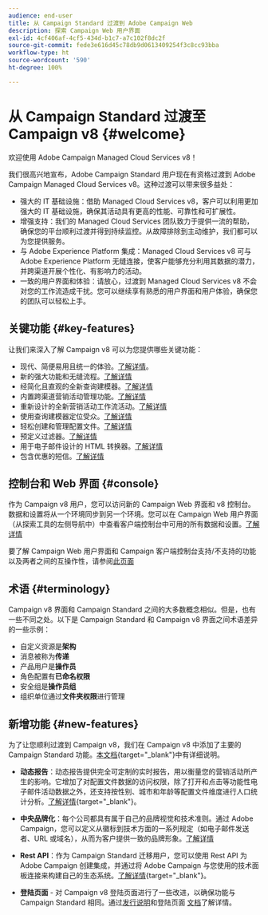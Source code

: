 ```yaml
---
audience: end-user
title: 从 Campaign Standard 过渡到 Adobe Campaign Web
description: 探索 Campaign Web 用户界面
exl-id: 4cf406af-4cf5-434d-b1c7-a7c102f8dc2f
source-git-commit: fede3e616d45c78db9d0613409254f3c8cc93bba
workflow-type: ht
source-wordcount: '590'
ht-degree: 100%

---
```


# 从 Campaign Standard 过渡至 Campaign v8 {#welcome}

<!--
We are thrilled to annonce that you, as a Campaign Standard user, can now benefit from the new version of Adobe Campaign Web User Interface. The migration is seemless and will allow you to use all the intuitive features designed to simplify the creation of personalized cross-channel campaigns. Campaign Web User Interface also brings a connected canvas with Adobe Experience Platform for a unified experience.
-->

欢迎使用 Adobe Campaign Managed Cloud Services v8！

我们很高兴地宣布，Adobe Campaign Standard 用户现在有资格过渡到 Adobe Campaign Managed Cloud Services v8。这种过渡可以带来很多益处：

* 强大的 IT 基础设施：借助 Managed Cloud Services v8，客户可以利用更加强大的 IT 基础设施，确保其活动具有更高的性能、可靠性和可扩展性。
* 增强支持：我们的 Managed Cloud Services 团队致力于提供一流的帮助，确保您的平台顺利过渡并得到持续监控。从故障排除到主动维护，我们都可以为您提供服务。
* 与 Adobe Experience Platform 集成：Managed Cloud Services v8 可与 Adobe Experience Platform 无缝连接，使客户能够充分利用其数据的潜力，并跨渠道开展个性化、有影响力的活动。
* 一致的用户界面和体验：请放心，过渡到 Managed Cloud Services v8 不会对您的工作流造成干扰。您可以继续享有熟悉的用户界面和用户体验，确保您的团队可以轻松上手。

<!--
As a Campaign Standard user, we now offer you a way to migrate to Adobe Campaign v8. You will benefit from both the new Campaign Web interface and the v8 console.
-->

## 关键功能 {#key-features}

让我们来深入了解 Campaign v8 可以为您提供哪些关键功能：

* 现代、简便易用且统一的体验。[了解详情](../get-started/connect-to-campaign.md)。
* 新的强大功能和无缝流程。[了解详情](../get-started/user-interface.md)
* 经简化且直观的全新查询建模器。[了解详情](../query/query-modeler-overview.md)
* 内置跨渠道营销活动管理功能。[了解详情](../msg/gs-messages.md)
* 重新设计的全新营销活动工作流活动。[了解详情](../workflows/gs-workflows.md)
* 使用查询建模器定位受众。[了解详情](../query/query-modeler-overview.md)
* 轻松创建和管理配置文件。[了解详情](../audience/about-recipients.md)
* 预定义过滤器。[了解详情](../get-started/predefined-filters.md)
* 用于电子邮件设计的 HTML 转换器。[了解详情](../email/existing-content.md)
* 包含优惠的短信。[了解详情](../msg/offers.md)

## 控制台和 Web 界面 {#console}

作为 Campaign v8 用户，您可以访问新的 Campaign Web 界面和 v8 控制台。数据和设置将从一个环境同步到另一个环境。您可以在 Campaign Web 用户界面（从探索工具的左侧导航中）中查看客户端控制台中可用的所有数据和设置。[了解详情](../get-started/user-interface.md#user-interface-explorer)

要了解 Campaign Web 用户界面和 Campaign 客户端控制台支持/不支持的功能以及两者之间的互操作性，请参阅[此页面](../get-started/capability-matrix.md)

## 术语 {#terminology}

Campaign v8 界面和 Campaign Standard 之间的大多数概念相似。但是，也有一些不同之处。以下是 Campaign Standard 和 Campaign v8 界面之间术语差异的一些示例：

<!--
* Profiles are **Recipients** in the console. [Learn more](../audience/gs-audiences-recipients.md).
* Test profiles are **Seed addresses**. [Learn more](../preview-test/test-deliveries.md).
* The delivery preparation is the **Delivery analysis**. [Learn more](../monitor/prepare-send.md).
* Audiences are **Lists**. [Learn more](../audience/gs-audiences-recipients.md).
-->

* 自定义资源是&#x200B;**架构**
* 消息被称为&#x200B;**传递**
* 产品用户是&#x200B;**操作员**
* 角色配置有&#x200B;**已命名权限**
* 安全组是&#x200B;**操作员组**
* 组织单位通过&#x200B;**文件夹权限**&#x200B;进行管理

## 新增功能 {#new-features}

为了让您顺利过渡到 Campaign v8，我们在 Campaign v8 中添加了主要的 Campaign Standard 功能。[本文档](https://experienceleague.adobe.com/docs/experience-cloud/campaign/campaign-standard-migration-home.html){target="_blank"}中有详细说明。

* **动态报告**：动态报告提供完全可定制的实时报告，用以衡量您的营销活动所产生的影响。它增加了对配置文件数据的访问权限，除了打开和点击等功能性电子邮件活动数据之外，还支持按性别、城市和年龄等配置文件维度进行人口统计分析。[了解详情](https://experienceleague.adobe.com/docs/experience-cloud/campaign/reporting/get-started-reporting.html){target="_blank"}。

* **中央品牌化**：每个公司都具有属于自己的品牌视觉和技术准则。通过 Adobe Campaign，您可以定义从徽标到技术方面的一系列规定（如电子邮件发送者、URL 或域名），从而为客户提供一致的品牌形象。[了解详情](https://experienceleague.adobe.com/docs/experience-cloud/campaign/branding/branding-gs.html)

* **Rest API**：作为 Campaign Standard 迁移用户，您可以使用 Rest API 为 Adobe Campaign 创建集成，并通过将 Adobe Campaign 与您使用的技术面板连接来构建自己的生态系统。[了解详情](https://experienceleague.adobe.com/docs/experience-cloud/campaign/apis/get-started-apis.html){target="_blank"}。

* **登陆页面** - 对 Campaign v8 登陆页面进行了一些改进，以确保功能与 Campaign Standard 相同。通过[发行说明](../rn/release-notes.md#new-24-4)和登陆页面 [文档](../landing-pages/get-started-lp.md)了解详情。

<!--
* Delivery Alerting: In addition to viewing notifications directly in Campaign, Adobe Campaign also provides an email alerting system to trigger email alerts to users or external stakeholders of important system activities. Create, manage, and receive customizable alerts and dashboards to keep track of delivery successes or failures. Adobe Campaign Delivery Alerting boosts efficiency by keeping all involved Adobe Campaign users in a company automatically informed about the delivery execution status, via email and dashboard. 

* Landing Pages: Landing pages are web forms that can be used to capture information on your audiences, offer subscriptions to a service, display data and grow your database. Landing pages can also be used for acquiring or updating existing profiles, and to set up a double opt-in mechanism, allowing you to to protect the platform from wrong or invalid email addresses, or spambots. [Learn more](../landing-pages/get-started-lp.md)
-->
